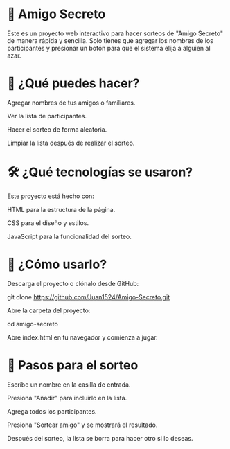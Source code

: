 
# 🎁 Amigo Secreto

Este es un proyecto web interactivo para hacer sorteos de "Amigo Secreto" de manera rápida y sencilla. Solo tienes que agregar los nombres de los participantes y presionar un botón para que el sistema elija a alguien al azar.

# 🚀 ¿Qué puedes hacer?

Agregar nombres de tus amigos o familiares.

Ver la lista de participantes.

Hacer el sorteo de forma aleatoria.

Limpiar la lista después de realizar el sorteo.

# 🛠️ ¿Qué tecnologías se usaron?

Este proyecto está hecho con:

HTML para la estructura de la página.

CSS para el diseño y estilos.

JavaScript para la funcionalidad del sorteo.

# 📜 ¿Cómo usarlo?

Descarga el proyecto o clónalo desde GitHub:

git clone https://github.com/Juan1524/Amigo-Secreto.git

Abre la carpeta del proyecto:

cd amigo-secreto

Abre index.html en tu navegador y comienza a jugar.

# 📌 Pasos para el sorteo

Escribe un nombre en la casilla de entrada.

Presiona "Añadir" para incluirlo en la lista.

Agrega todos los participantes.

Presiona "Sortear amigo" y se mostrará el resultado.

Después del sorteo, la lista se borra para hacer otro si lo deseas.
